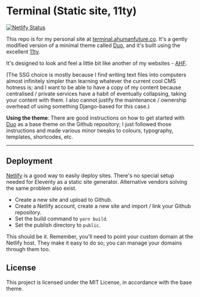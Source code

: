 # Terminal (Static site, 11ty)

[![Netlify Status](https://api.netlify.com/api/v1/badges/7a307170-2fd5-4a8f-a232-589f8510f668/deploy-status)](https://app.netlify.com/sites/terminal-ahumanfuture/deploys)

This repo is for my personal site at [terminal.ahumanfuture.co](https://ahumanfuture.co). It's a gently modified version
of a minimal theme called [Duo](https://github.com/yinkakun/eleventy-duo), and it's built
using the excellent [11ty](https://www.11ty.dev).

It's designed to look and feel a little bit like another of my websites - [AHF](https://ahumanfuture.co).

(The SSG choice is mostly because I find writing text files into computers almost infinitely
simpler than learning whatever the current cool CMS hotness is; and I want to be able to have a copy of my content because
centralised / private services have a habit of eventually collapsing, taking
your content with them. I also cannot justify the maintenance / ownership overhead of using something Django-based for this case.)

**Using the theme**: There are good instructions on how to get started
with [Duo](https://github.com/yinkakun/eleventy-duo)
as a base theme on the Github repository; I just followed those instructions and made various minor tweaks to colours,
typography, templates, shortcodes, etc.

---

## Deployment

[Netlify](https://netlify.com) is a good way to easily deploy sites. There's no special setup needed for Eleventy as a
static site generator. Alternative vendors solving the same problem also exist.

- Create a new site and upload to Github.
- Create a Netlify account, create a new site and import / link your Github repository.
- Set the build command to `yarn build`.
- Set the publish directory to `public`.

This should be it. Remember, you'll need to point your custom domain at the Netlify host. They make it easy to do
so; you can manage your domains through them too.

## License

This project is licensed under the MIT License, in accordance with the base theme.
